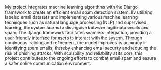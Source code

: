 My project integrates machine learning algorithms with the Django framework to create an efficient email spam detection system. By utilizing labeled email datasets and implementing various machine learning techniques such as natural language processing (NLP) and supervised learning, the system learns to distinguish between legitimate emails and spam. The Django framework facilitates seamless integration, providing a user-friendly interface for users to interact with the system. Through continuous training and refinement, the model improves its accuracy in identifying spam emails, thereby enhancing email security and reducing the risk of phishing attacks. With scalability and reliability at its core, this project contributes to the ongoing efforts to combat email spam and ensure a safer online communication environment.







